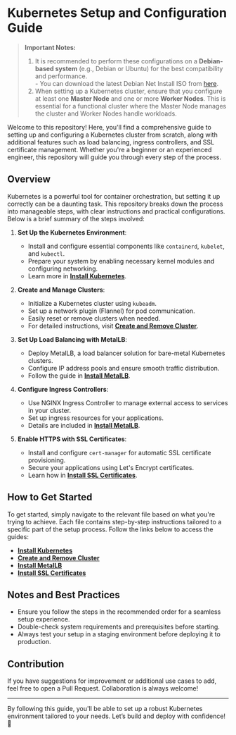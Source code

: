 # Kubernetes Setup and Configuration Guide

> **Important Notes:**
> 1. It is recommended to perform these configurations on a **Debian-based system** (e.g., Debian or Ubuntu) for the best compatibility and performance.  
    - You can download the latest Debian Net Install ISO from [here](https://cdimage.debian.org/debian-cd/current/amd64/iso-cd/debian-12.8.0-amd64-netinst.iso).
> 2. When setting up a Kubernetes cluster, ensure that you configure at least one **Master Node** and one or more **Worker Nodes**. This is essential for a functional cluster where the Master Node manages the cluster and Worker Nodes handle workloads.

Welcome to this repository! Here, you'll find a comprehensive guide to setting up and configuring a Kubernetes cluster from scratch, along with additional features such as load balancing, ingress controllers, and SSL certificate management. Whether you're a beginner or an experienced engineer, this repository will guide you through every step of the process.

## Overview

Kubernetes is a powerful tool for container orchestration, but setting it up correctly can be a daunting task. This repository breaks down the process into manageable steps, with clear instructions and practical configurations. Below is a brief summary of the steps involved:

1. **Set Up the Kubernetes Environment**:
    - Install and configure essential components like `containerd`, `kubelet`, and `kubectl`.
    - Prepare your system by enabling necessary kernel modules and configuring networking.
    - Learn more in [**Install Kubernetes**](install-k8s.md).

2. **Create and Manage Clusters**:
    - Initialize a Kubernetes cluster using `kubeadm`.
    - Set up a network plugin (Flannel) for pod communication.
    - Easily reset or remove clusters when needed.
    - For detailed instructions, visit [**Create and Remove Cluster**](create-cluster.md).

3. **Set Up Load Balancing with MetalLB**:
    - Deploy MetalLB, a load balancer solution for bare-metal Kubernetes clusters.
    - Configure IP address pools and ensure smooth traffic distribution.
    - Follow the guide in [**Install MetalLB**](install-metallb.md).

4. **Configure Ingress Controllers**:
    - Use NGINX Ingress Controller to manage external access to services in your cluster.
    - Set up ingress resources for your applications.
    - Details are included in [**Install MetalLB**](install-metallb.md).

5. **Enable HTTPS with SSL Certificates**:
    - Install and configure `cert-manager` for automatic SSL certificate provisioning.
    - Secure your applications using Let's Encrypt certificates.
    - Learn how in [**Install SSL Certificates**](install-ssl.md).

## How to Get Started

To get started, simply navigate to the relevant file based on what you're trying to achieve. Each file contains step-by-step instructions tailored to a specific part of the setup process. Follow the links below to access the guides:

- [**Install Kubernetes**](install-k8s.md)
- [**Create and Remove Cluster**](create-cluster.md)
- [**Install MetalLB**](install-metallb.md)
- [**Install SSL Certificates**](install-ssl.md)

## Notes and Best Practices

- Ensure you follow the steps in the recommended order for a seamless setup experience.
- Double-check system requirements and prerequisites before starting.
- Always test your setup in a staging environment before deploying it to production.

## Contribution

If you have suggestions for improvement or additional use cases to add, feel free to open a Pull Request. Collaboration is always welcome!

---

By following this guide, you'll be able to set up a robust Kubernetes environment tailored to your needs. Let’s build and deploy with confidence! 🚀
